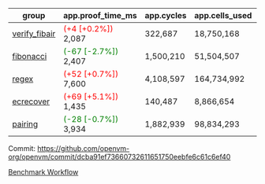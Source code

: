| group | app.proof_time_ms | app.cycles | app.cells_used | leaf.proof_time_ms | leaf.cycles | leaf.cells_used |
| -- | -- | -- | -- | -- | -- | -- |
| [verify_fibair](https://github.com/openvm-org/openvm/blob/benchmark-results/benchmarks-pr/2019/verify_fibair-dcba91ef73660732611651750eebfe6c61c6ef40.md) |<span style='color: red'>(+4 [+0.2%])</span> 2,087 |  322,687 |  18,750,168 |- | - | - |
| [fibonacci](https://github.com/openvm-org/openvm/blob/benchmark-results/benchmarks-pr/2019/fibonacci-dcba91ef73660732611651750eebfe6c61c6ef40.md) |<span style='color: green'>(-67 [-2.7%])</span> 2,407 |  1,500,210 |  51,504,507 |- | - | - |
| [regex](https://github.com/openvm-org/openvm/blob/benchmark-results/benchmarks-pr/2019/regex-dcba91ef73660732611651750eebfe6c61c6ef40.md) |<span style='color: red'>(+52 [+0.7%])</span> 7,600 |  4,108,597 |  164,734,992 |- | - | - |
| [ecrecover](https://github.com/openvm-org/openvm/blob/benchmark-results/benchmarks-pr/2019/ecrecover-dcba91ef73660732611651750eebfe6c61c6ef40.md) |<span style='color: red'>(+69 [+5.1%])</span> 1,435 |  140,487 |  8,866,654 |- | - | - |
| [pairing](https://github.com/openvm-org/openvm/blob/benchmark-results/benchmarks-pr/2019/pairing-dcba91ef73660732611651750eebfe6c61c6ef40.md) |<span style='color: green'>(-28 [-0.7%])</span> 3,934 |  1,882,939 |  98,834,293 |- | - | - |


Commit: https://github.com/openvm-org/openvm/commit/dcba91ef73660732611651750eebfe6c61c6ef40

[Benchmark Workflow](https://github.com/openvm-org/openvm/actions/runs/17109235386)
